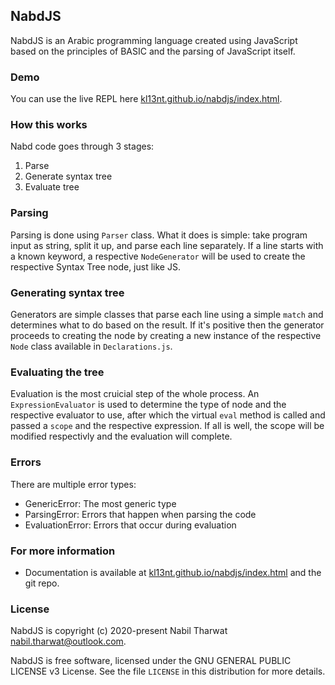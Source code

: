 ## NabdJS

NabdJS is an Arabic programming language created using JavaScript based on the principles of BASIC and the parsing of JavaScript itself.

### Demo

You can use the live REPL here [kl13nt.github.io/nabdjs/index.html](kl13nt.github.io/nabdjs/demo.html).

### How this works

Nabd code goes through 3 stages:

1.  Parse
2.  Generate syntax tree
3.  Evaluate tree

### Parsing

Parsing is done using `Parser` class. What it does is simple: take program input as string, split it up, and parse each line separately. If a line starts with a known keyword, a respective `NodeGenerator` will be used to create the respective Syntax Tree node, just like JS.

### Generating syntax tree

Generators are simple classes that parse each line using a simple `match` and determines what to do based on the result. If it's positive then the generator proceeds to creating the node by creating a new instance of the respective `Node` class available in `Declarations.js`.

### Evaluating the tree

Evaluation is the most cruicial step of the whole process. An `ExpressionEvaluator` is used to determine the type of node and the respective evaluator to use, after which the virtual `eval` method is called and passed a `scope` and the respective expression. If all is well, the scope will be modified respectivly and the evaluation will complete.

### Errors

There are multiple error types:

-   GenericError: The most generic type
-   ParsingError: Errors that happen when parsing the code
-   EvaluationError: Errors that occur during evaluation

### For more information

-   Documentation is available at [kl13nt.github.io/nabdjs/index.html](kl13nt.github.io/nabdjs/index.html) and the git repo.

### License

NabdJS is copyright (c) 2020-present Nabil Tharwat [nabil.tharwat@outlook.com](mailto:nabil.tharwat@outlook.com).

NabdJS is free software, licensed under the GNU GENERAL PUBLIC LICENSE v3 License. See the file `LICENSE` in this distribution for more details.
